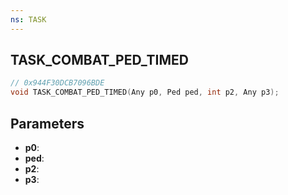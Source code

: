```yaml
---
ns: TASK
---
```

## TASK_COMBAT_PED_TIMED

```c
// 0x944F30DCB7096BDE
void TASK_COMBAT_PED_TIMED(Any p0, Ped ped, int p2, Any p3);
```

## Parameters
* **p0**:
* **ped**:
* **p2**:
* **p3**:
